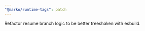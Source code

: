 ```yaml
---
"@marko/runtime-tags": patch
---
```


Refactor resume branch logic to be better treeshaken with esbuild.
